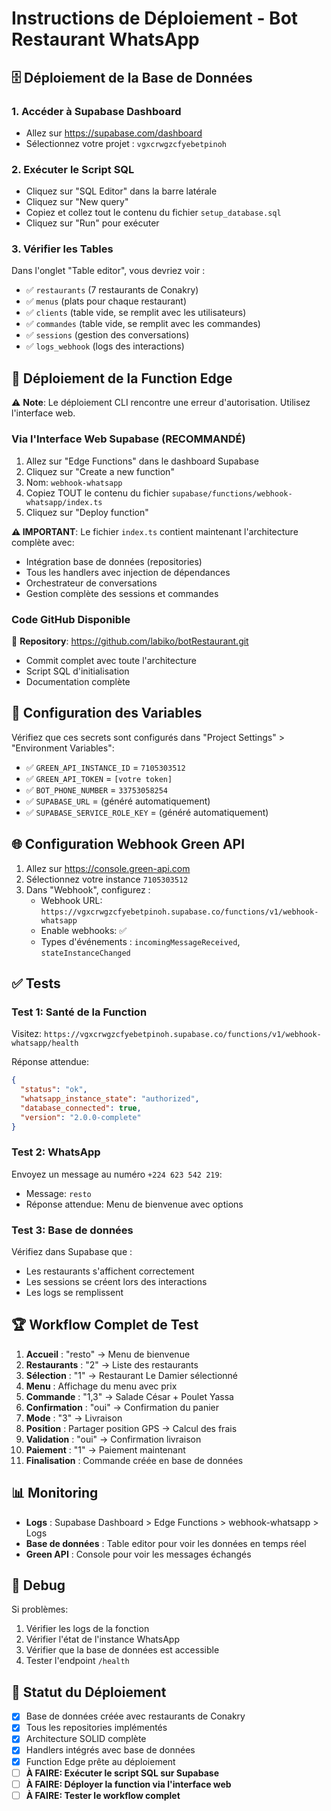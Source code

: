 # Instructions de Déploiement - Bot Restaurant WhatsApp

## 🗄️ Déploiement de la Base de Données

### 1. Accéder à Supabase Dashboard
- Allez sur https://supabase.com/dashboard
- Sélectionnez votre projet : `vgxcrwgzcfyebetpinoh`

### 2. Exécuter le Script SQL
- Cliquez sur "SQL Editor" dans la barre latérale
- Cliquez sur "New query" 
- Copiez et collez tout le contenu du fichier `setup_database.sql`
- Cliquez sur "Run" pour exécuter

### 3. Vérifier les Tables
Dans l'onglet "Table editor", vous devriez voir :
- ✅ `restaurants` (7 restaurants de Conakry)
- ✅ `menus` (plats pour chaque restaurant)
- ✅ `clients` (table vide, se remplit avec les utilisateurs)
- ✅ `commandes` (table vide, se remplit avec les commandes)
- ✅ `sessions` (gestion des conversations)
- ✅ `logs_webhook` (logs des interactions)

## 🚀 Déploiement de la Function Edge

⚠️ **Note**: Le déploiement CLI rencontre une erreur d'autorisation. Utilisez l'interface web.

### Via l'Interface Web Supabase (RECOMMANDÉ)
1. Allez sur "Edge Functions" dans le dashboard Supabase
2. Cliquez sur "Create a new function"
3. Nom: `webhook-whatsapp`
4. Copiez TOUT le contenu du fichier `supabase/functions/webhook-whatsapp/index.ts`
5. Cliquez sur "Deploy function"

**⚠️ IMPORTANT**: Le fichier `index.ts` contient maintenant l'architecture complète avec:
- Intégration base de données (repositories)
- Tous les handlers avec injection de dépendances
- Orchestrateur de conversations
- Gestion complète des sessions et commandes

### Code GitHub Disponible
📂 **Repository**: https://github.com/labiko/botRestaurant.git
- Commit complet avec toute l'architecture
- Script SQL d'initialisation
- Documentation complète

## 🔧 Configuration des Variables

Vérifiez que ces secrets sont configurés dans "Project Settings" > "Environment Variables":
- ✅ `GREEN_API_INSTANCE_ID` = `7105303512`
- ✅ `GREEN_API_TOKEN` = `[votre token]`
- ✅ `BOT_PHONE_NUMBER` = `33753058254`
- ✅ `SUPABASE_URL` = (généré automatiquement)
- ✅ `SUPABASE_SERVICE_ROLE_KEY` = (généré automatiquement)

## 🌐 Configuration Webhook Green API

1. Allez sur https://console.green-api.com
2. Sélectionnez votre instance `7105303512`
3. Dans "Webhook", configurez :
   - Webhook URL: `https://vgxcrwgzcfyebetpinoh.supabase.co/functions/v1/webhook-whatsapp`
   - Enable webhooks: ✅
   - Types d'événements : `incomingMessageReceived`, `stateInstanceChanged`

## ✅ Tests

### Test 1: Santé de la Function
Visitez: `https://vgxcrwgzcfyebetpinoh.supabase.co/functions/v1/webhook-whatsapp/health`

Réponse attendue:
```json
{
  "status": "ok",
  "whatsapp_instance_state": "authorized",
  "database_connected": true,
  "version": "2.0.0-complete"
}
```

### Test 2: WhatsApp
Envoyez un message au numéro `+224 623 542 219`:
- Message: `resto`
- Réponse attendue: Menu de bienvenue avec options

### Test 3: Base de données
Vérifiez dans Supabase que :
- Les restaurants s'affichent correctement
- Les sessions se créent lors des interactions
- Les logs se remplissent

## 🏆 Workflow Complet de Test

1. **Accueil** : "resto" → Menu de bienvenue
2. **Restaurants** : "2" → Liste des restaurants  
3. **Sélection** : "1" → Restaurant Le Damier sélectionné
4. **Menu** : Affichage du menu avec prix
5. **Commande** : "1,3" → Salade César + Poulet Yassa
6. **Confirmation** : "oui" → Confirmation du panier
7. **Mode** : "3" → Livraison
8. **Position** : Partager position GPS → Calcul des frais
9. **Validation** : "oui" → Confirmation livraison  
10. **Paiement** : "1" → Paiement maintenant
11. **Finalisation** : Commande créée en base de données

## 📊 Monitoring

- **Logs** : Supabase Dashboard > Edge Functions > webhook-whatsapp > Logs
- **Base de données** : Table editor pour voir les données en temps réel
- **Green API** : Console pour voir les messages échangés

## 🔧 Debug

Si problèmes:
1. Vérifier les logs de la fonction
2. Vérifier l'état de l'instance WhatsApp 
3. Vérifier que la base de données est accessible
4. Tester l'endpoint `/health`

## 🎯 Statut du Déploiement

- [x] Base de données créée avec restaurants de Conakry
- [x] Tous les repositories implémentés
- [x] Architecture SOLID complète  
- [x] Handlers intégrés avec base de données
- [x] Function Edge prête au déploiement
- [ ] **À FAIRE: Exécuter le script SQL sur Supabase**
- [ ] **À FAIRE: Déployer la function via l'interface web**
- [ ] **À FAIRE: Tester le workflow complet**